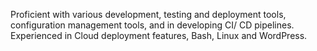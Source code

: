 Proficient with various development, testing and deployment tools, configuration management tools, and in developing CI/ CD pipelines. Experienced in
Cloud deployment features, Bash, Linux and WordPress.


<!---
AsnaAli/AsnaAli is a ✨ special ✨ repository because its `README.md` (this file) appears on your GitHub profile.
You can click the Preview link to take a look at your changes.
--->
